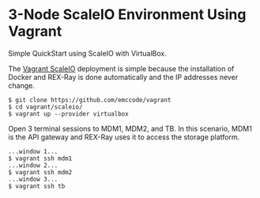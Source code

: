 # 3-Node ScaleIO Environment Using Vagrant

Simple QuickStart using ScaleIO with VirtualBox.

The [Vagrant ScaleIO](https://github.com/emccode/vagrant/tree/master/scaleio) deployment is simple because the installation of Docker and REX-Ray is done automatically and the IP addresses never change. 

```
$ git clone https://github.com/emccode/vagrant
$ cd vagrant/scaleio/
$ vagrant up --provider virtualbox
```

Open 3 terminal sessions to MDM1, MDM2, and TB. In this scenario, MDM1 is the API gateway and REX-Ray uses it to access the storage platform.

```
...window 1...
$ vagrant ssh mdm1
...window 2...
$ vagrant ssh mdm2
...window 3...
$ vagrant ssh tb
```
